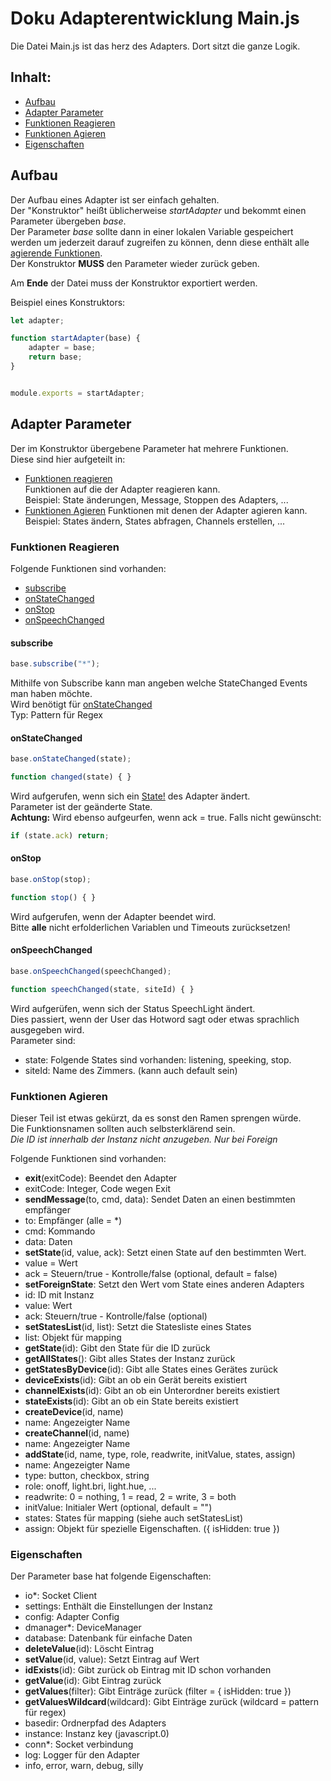 # Doku Adapterentwicklung Main.js
Die Datei Main.js ist das herz des Adapters. Dort sitzt die ganze Logik.  

## Inhalt:
- [Aufbau](#aufbau)
- [Adapter Parameter](#adapter-parameter)
- [Funktionen Reagieren](#funktionen-reagieren)
- [Funktionen Agieren](#funktionen-agieren)
- [Eigenschaften](#eigenschaften)


## Aufbau
Der Aufbau eines Adapter ist ser einfach gehalten.  
Der "Konstruktor" heißt üblicherweise *startAdapter* und bekommt einen Parameter übergeben *base*.  
Der Parameter *base* sollte dann in einer lokalen Variable gespeichert werden um jederzeit darauf zugreifen zu können, denn diese enthält alle [agierende Funktionen](#funktionen-agieren).  
Der Konstruktor **MUSS** den Parameter wieder zurück geben.  
  
Am **Ende** der Datei muss der Konstruktor exportiert werden.  
  
Beispiel eines Konstruktors:
```javascript
let adapter;

function startAdapter(base) {
    adapter = base;
    return base;
}


module.exports = startAdapter;
```

## Adapter Parameter
Der im Konstruktor übergebene Parameter hat mehrere Funktionen.  
Diese sind hier aufgeteilt in:
- [Funktionen reagieren](#funktionen-reagieren)  
  Funktionen auf die der Adapter reagieren kann.  
  Beispiel: State änderungen, Message, Stoppen des Adapters, ...
- [Funktionen Agieren](#funktionen-agieren)
  Funktionen mit denen der Adapter agieren kann.
  Beispiel: States ändern, States abfragen, Channels erstellen, ...

### Funktionen Reagieren
Folgende Funktionen sind vorhanden:
- [subscribe](#subscribe)
- [onStateChanged](#onstatechanged)
- [onStop](#onstop)
- [onSpeechChanged](onspeechchanged)

#### subscribe
```javascript
base.subscribe("*");
```
Mithilfe von Subscribe kann man angeben welche StateChanged Events man haben möchte.  
Wird benötigt für [onStateChanged](#onstatechanged)  
Typ: Pattern für Regex

#### onStateChanged
```javascript
base.onStateChanged(state);

function changed(state) { }
```
Wird aufgerufen, wenn sich ein [State!](../state.md) des Adapter ändert.  
Parameter ist der geänderte State.  
**Achtung:** Wird ebenso aufgeurfen, wenn ack = true. Falls nicht gewünscht:
```javascript
if (state.ack) return;
```

#### onStop
```javascript
base.onStop(stop);

function stop() { }
```
Wird aufgerufen, wenn der Adapter beendet wird.  
Bitte **alle** nicht erfolderlichen Variablen und Timeouts zurücksetzen!

#### onSpeechChanged
```javascript
base.onSpeechChanged(speechChanged);

function speechChanged(state, siteId) { }
```
Wird aufgerüfen, wenn sich der Status SpeechLight ändert.  
Dies passiert, wenn der User das Hotword sagt oder etwas sprachlich ausgegeben wird.  
Parameter sind:
- state: Folgende States sind vorhanden: listening, speeking, stop.  
- siteId: Name des Zimmers. (kann auch default sein)

### Funktionen Agieren
Dieser Teil ist etwas gekürzt, da es sonst den Ramen sprengen würde.  
Die Funktionsnamen sollten auch selbsterklärend sein.  
*Die ID ist innerhalb der Instanz nicht anzugeben. Nur bei Foreign*  

Folgende Funktionen sind vorhanden:
- **exit**(exitCode): Beendet den Adapter
 - exitCode: Integer, Code wegen Exit
- **sendMessage**(to, cmd, data): Sendet Daten an einen bestimmten empfänger
 - to: Empfänger (alle = *)
 - cmd: Kommando
 - data: Daten
- **setState**(id, value, ack): Setzt einen State auf den bestimmten Wert.
 - value = Wert
 - ack = Steuern/true - Kontrolle/false (optional, default = false)
- **setForeignState**: Setzt den Wert vom State eines anderen Adapters
 - id: ID mit Instanz
 - value: Wert
 - ack: Steuern/true - Kontrolle/false (optional)
- **setStatesList**(id, list): Setzt die Statesliste eines States
 - list: Objekt für mapping
- **getState**(id): Gibt den State für die ID zurück
- **getAllStates**(): Gibt alles States der Instanz zurück
- **getStatesByDevice**(id): Gibt alle States eines Gerätes zurück
- **deviceExists**(id): Gibt an ob ein Gerät bereits existiert
- **channelExists**(id): Gibt an ob ein Unterordner bereits existiert
- **stateExists**(id): Gibt an ob ein State bereits existiert
- **createDevice**(id, name)
 - name: Angezeigter Name
- **createChannel**(id, name)
 - name: Angezeigter Name
- **addState**(id, name, type, role, readwrite, initValue, states, assign)
 - name: Angezeigter Name
 - type: button, checkbox, string
 - role: onoff, light.bri, light.hue, ...
 - readwrite: 0 = nothing, 1 = read, 2 = write, 3 = both
 - initValue: Initialer Wert (optional, default = "")
 - states: States für mapping (siehe auch setStatesList)
 - assign: Objekt für spezielle Eigenschaften. ({ isHidden: true })

### Eigenschaften
Der Parameter base hat folgende Eigenschaften:
- io*: Socket Client
- settings: Enthält die Einstellungen der Instanz
- config: Adapter Config
- dmanager*: DeviceManager
- database: Datenbank für einfache Daten
 - **deleteValue**(id): Löscht Eintrag
 - **setValue**(id, value): Setzt Eintrag auf Wert
 - **idExists**(id): Gibt zurück ob Eintrag mit ID schon vorhanden
 - **getValue**(id): Gibt Eintrag zurück
 - **getValues**(filter): Gibt Einträge zurück (filter = { isHidden: true })
 - **getValuesWildcard**(wildcard): Gibt Einträge zurück (wildcard = pattern für regex)
- basedir: Ordnerpfad des Adapters
- instance: Instanz key (javascript.0)
- conn*: Socket verbindung
- log: Logger für den Adapter
 - info, error, warn, debug, silly